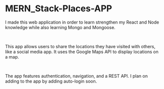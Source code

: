 # MERN_Stack-Places-APP

I made this web application in order to learn strengthen my React and Node knowledge while also learning Mongo and Mongoose.

</br>

This app allows users to share the locations they have visited with others, like a social media app. It uses the Google Maps API to display locations on a map.

</br>

The app features authentication, navigation, and a REST API. I plan on adding to the app by adding auto-login soon.
